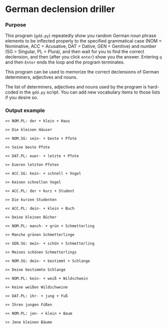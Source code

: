 German declension driller
=========================

### Purpose ###

This program (`gdd.py`) repeatedly show you random German noun phrase elements to be inflected properly to the specified grammatical case (NOM = Nominative, ACC = Acusative, DAT = Dative, GEN = Genitive) and number (SG = Singular, PL = Plura), and then wait for you to find the correct declension, and then (after you click `enter`) show you the answer. Entering `q` and then `Enter` ends the loop and the program terminates.

This program can be used to memorize the correct declensions of German determiners, adjectives and nouns.

The list of determiners, adjectives and nouns used by the program is hard-coded in the `gdd.py` script. You can add new vocabulary items to those lists if you desire so.

### Output example ###

```
<< NOM.PL: der + klein + Haus

>> Die kleinen Häuser

<< NOM.SG: sein- + beste + Pfote

>> Seine beste Pfote

<< DAT.PL: euer- + letzte + Pfote

>> Eueren letzten Pfoten

<< ACC.SG: kein- + schnell + Vogel

>> Keinen schnellen Vogel

<< ACC.PL: der + kurz + Student

>> Die kurzen Studenten

<< ACC.PL: dein- + klein + Buch

>> Deine kleinen Bücher

<< NOM.PL: manch- + grün + Schmetterling

>> Manche grünen Schmetterlinge

<< GEN.SG: mein- + schön + Schmetterling

>> Meines schönen Schmetterlings

<< NOM.SG: dein- + bestimmt + Schlange

>> Deine bestimmte Schlange

<< NOM.PL: kein- + weiß + Wildschwein

>> Keine weißen Wildschweine

<< DAT.PL: ihr- + jung + Fuß

>> Ihren jungen Füßen

<< NOM.PL: jen- + klein + Baum

>> Jene kleinen Bäume
```


